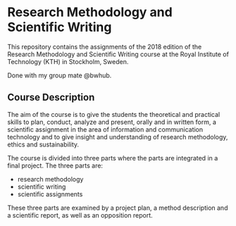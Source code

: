 # Research Methodology and Scientific Writing 

This repository contains the assignments of the 2018 edition of the Research Methodology and Scientific Writing course at the Royal Institute of Technology (KTH) in Stockholm, Sweden.

Done with my group mate @bwhub.

## Course Description

The aim of the course is to give the students the theoretical and practical skills to plan, conduct, analyze and present, orally and in written form, a scientific assignment in the area of information and communication technology and to give insight and understanding of research methodology, ethics and sustainability.

The course is divided into three parts where the parts are integrated in a final project. The three parts are:

 * research methodology
 * scientific writing
 * scientific assignments

These three parts are examined by a project plan, a method description and a scientific report, as well as an opposition report.

